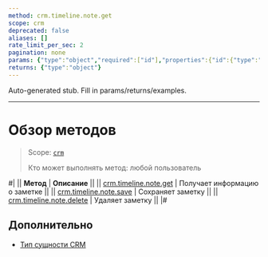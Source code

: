 ```yaml
---
method: crm.timeline.note.get
scope: crm
deprecated: false
aliases: []
rate_limit_per_sec: 2
pagination: none
params: {"type":"object","required":["id"],"properties":{"id":{"type":"integer"}}}
returns: {"type":"object"}
---
```


Auto-generated stub. Fill in params/returns/examples.

---

# Обзор методов

> Scope: [`crm`](../../../scopes/permissions.md)
>
> Кто может выполнять метод: любой пользователь

#|
|| **Метод** | **Описание** ||
|| [crm.timeline.note.get](crm-timeline-note-get.md) | Получает информацию о заметке ||
|| [crm.timeline.note.save](crm-timeline-note-save.md) | Сохраняет заметку ||
|| [crm.timeline.note.delete](crm-timeline-note-delete.md) | Удаляет заметку ||
|#

## Дополнительно

- [Тип сущности CRM](../../data-types.md#object_type)

